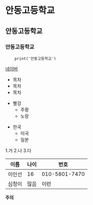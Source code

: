 # 안동고등학교
## 안동고등학교
### 안동고등학교

```pyhton
    print('안동고등학교')
```
[네이버](www.daum.net)

* 목차
* 목차
* 목차

+ 빨강
  + 주황
   + 노랑

- 한국
  - 미국
   - 일본

1.가
2.나
3.다

이름|나이|번호
---|---|---|
이인선|16|010-5801-7470
심청이|많음|이런

**주의**

